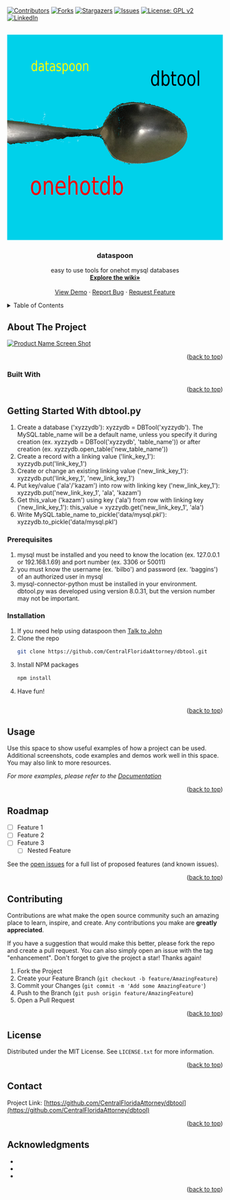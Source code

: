 <!-- Improved compatibility of back to top link: See: https://github.com/othneildrew/Best-README-Template/pull/73 -->
<a name="readme-top"></a>
<!--
*** Thanks for checking out the Best-README-Template. If you have a suggestion
*** that would make this better, please fork the repo and create a pull request
*** or simply open an issue with the tag "enhancement".
*** Don't forget to give the project a star!
*** Thanks again! Now go create something AMAZING! :D
-->



<!-- PROJECT SHIELDS -->
<!--
*** I'm using markdown "reference style" links for readability.
*** Reference links are enclosed in brackets [ ] instead of parentheses ( ).
*** See the bottom of this document for the declaration of the reference variables
*** for contributors-url, forks-url, etc. This is an optional, concise syntax you may use.
*** https://www.markdownguide.org/basic-syntax/#reference-style-links
-->
[![Contributors][contributors-shield]][contributors-url]
[![Forks][forks-shield]][forks-url]
[![Stargazers][stars-shield]][stars-url]
[![Issues][issues-shield]][issues-url]
[![License: GPL v2](https://img.shields.io/badge/License-GPL_v2-blue.svg)](https://www.gnu.org/licenses/old-licenses/gpl-2.0.en.html)
[![LinkedIn][linkedin-shield]][linkedin-url]



<!-- PROJECT LOGO -->
<br />
<div align="center">
  <a href="https://github.com/CentralFloridaAttorney/dbtool">
    <img src="images/onehotdb.png" alt="Logo" width="1280" height="480">
  </a>
<h3 align="center">dataspoon</h3>

  <p align="center">
    easy to use tools for onehot mysql databases
    <br />
    <a href="https://github.com/CentralFloridaAttorney/dataspoon/wiki"><strong>Explore the wiki»</strong></a>
    <br />
    <br />
    <a href="https://github.com/CentralFloridaAttorney/dbtool">View Demo</a>
    ·
    <a href="https://github.com/CentralFloridaAttorney/dbtool/issues">Report Bug</a>
    ·
    <a href="https://github.com/CentralFloridaAttorney/dbtool/issues">Request Feature</a>
  </p>
</div>



<!-- TABLE OF CONTENTS -->
<details>
  <summary>Table of Contents</summary>
  <ol>
    <li>
      <a href="#about-the-project">About The Project</a>
      <ul>
        <li><a href="#built-with">Built With</a></li>

      </ul>
    </li>
    <li>
      <a href="#getting-started">Getting Started</a>
      <ul>
        <li><a href="#prerequisites">Prerequisites</a></li>
        <li><a href="#installation">Installation</a></li>
      </ul>
    </li>
    <li><a href="#usage">Usage</a></li>
    <li><a href="#roadmap">Roadmap</a></li>
    <li><a href="#contributing">Contributing</a></li>
    <li><a href="#license">License</a></li>
    <li><a href="#contact">Contact</a></li>
    <li><a href="#acknowledgments">Acknowledgments</a></li>
  </ol>
</details>



<!-- ABOUT THE PROJECT -->
## About The Project

[![Product Name Screen Shot][product-screenshot]](https://example.com)




<p align="right">(<a href="#readme-top">back to top</a>)</p>



### Built With


<p align="right">(<a href="#readme-top">back to top</a>)</p>



<!-- GETTING STARTED -->
## Getting Started With dbtool.py

1. Create a database ('xyzzydb'): xyzzydb = DBTool('xyzzydb').  The MySQL.table_name will be a default name, unless you specify it during creation (ex. xyzzydb = DBTool('xyzzydb', 'table_name')) or after creation (ex. xyzzydb.open_table('new_table_name'))
2. Create a record with a linking value ('link_key_1'): xyzzydb.put('link_key_1')
3. Create or change an existing linking value ('new_link_key_1'): xyzzydb.put('link_key_1', 'new_link_key_1')
4. Put key/value ('ala'/'kazam') into row with linking key ('new_link_key_1'): xyzzydb.put('new_link_key_1', 'ala', 'kazam')
5. Get this_value ('kazam') using key ('ala') from row with linking key ('new_link_key_1'): this_value = xyzzydb.get('new_link_key_1', 'ala')
6. Write MySQL.table_name to_pickle('data/mysql.pkl'): xyzzydb.to_pickle('data/mysql.pkl')

### Prerequisites

1. mysql must be installed and you need to know the location (ex. 127.0.0.1 or 192.168.1.69) and port number (ex. 3306 or 50011)
2. you must know the username (ex. 'bilbo') and password (ex. 'baggins') of an authorized user in mysql
3. mysql-connector-python must be installed in your environment.  dbtool.py was developed using version 8.0.31, but the version number may not be important.


### Installation

1. If you need help using dataspoon then [Talk to John](https://centralfloridaattorney.net/schedule-consultation/)
2. Clone the repo
   ```sh
   git clone https://github.com/CentralFloridaAttorney/dbtool.git
   ```
3. Install NPM packages
   ```sh
   npm install
   ```
4. Have fun!
   ```

<p align="right">(<a href="#readme-top">back to top</a>)</p>



<!-- USAGE EXAMPLES -->
## Usage

Use this space to show useful examples of how a project can be used. Additional screenshots, code examples and demos work well in this space. You may also link to more resources.

_For more examples, please refer to the [Documentation](https://example.com)_

<p align="right">(<a href="#readme-top">back to top</a>)</p>



<!-- ROADMAP -->
## Roadmap

- [ ] Feature 1
- [ ] Feature 2
- [ ] Feature 3
    - [ ] Nested Feature

See the [open issues](https://github.com/CentralFloridaAttorney/dbtool/issues) for a full list of proposed features (and known issues).

<p align="right">(<a href="#readme-top">back to top</a>)</p>



<!-- CONTRIBUTING -->
## Contributing

Contributions are what make the open source community such an amazing place to learn, inspire, and create. Any contributions you make are **greatly appreciated**.

If you have a suggestion that would make this better, please fork the repo and create a pull request. You can also simply open an issue with the tag "enhancement".
Don't forget to give the project a star! Thanks again!

1. Fork the Project
2. Create your Feature Branch (`git checkout -b feature/AmazingFeature`)
3. Commit your Changes (`git commit -m 'Add some AmazingFeature'`)
4. Push to the Branch (`git push origin feature/AmazingFeature`)
5. Open a Pull Request

<p align="right">(<a href="#readme-top">back to top</a>)</p>



<!-- LICENSE -->
## License

Distributed under the MIT License. See `LICENSE.txt` for more information.

<p align="right">(<a href="#readme-top">back to top</a>)</p>



<!-- CONTACT -->
## Contact

Project Link: [https://github.com/CentralFloridaAttorney/dbtool](https://github.com/CentralFloridaAttorney/dbtool)

<p align="right">(<a href="#readme-top">back to top</a>)</p>



<!-- ACKNOWLEDGMENTS -->
## Acknowledgments

* []()
* []()
* []()

<p align="right">(<a href="#readme-top">back to top</a>)</p>



<!-- MARKDOWN LINKS & IMAGES -->
<!-- https://www.markdownguide.org/basic-syntax/#reference-style-links -->
[contributors-shield]: https://img.shields.io/github/contributors/CentralFloridaAttorney/dbtool.svg?style=for-the-badge
[contributors-url]: https://github.com/CentralFloridaAttorney/dbtool/graphs/contributors
[forks-shield]: https://img.shields.io/github/forks/CentralFloridaAttorney/dbtool.svg?style=for-the-badge
[forks-url]: https://github.com/CentralFloridaAttorney/dbtool/network/members
[stars-shield]: https://img.shields.io/github/stars/CentralFloridaAttorney/dbtool.svg?style=for-the-badge
[stars-url]: https://github.com/CentralFloridaAttorney/dbtool/stargazers
[issues-shield]: https://img.shields.io/github/issues/CentralFloridaAttorney/dbtool.svg?style=for-the-badge
[issues-url]: https://github.com/CentralFloridaAttorney/dbtool/issues
[license-shield]: https://img.shields.io/github/license/CentralFloridaAttorney/dbtool.svg?style=for-the-badge
[license-url]: https://github.com/CentralFloridaAttorney/dbtool/blob/master/LICENSE.txt
[linkedin-shield]: https://img.shields.io/badge/-LinkedIn-black.svg?style=for-the-badge&logo=linkedin&colorB=555
[linkedin-url]:https://www.linkedin.com/in/john-m-iriye-3136478
[product-screenshot]: images/dataspoon_project.png
[Next.js]: https://img.shields.io/badge/next.js-000000?style=for-the-badge&logo=nextdotjs&logoColor=white
[Next-url]: https://nextjs.org/
[React.js]: https://img.shields.io/badge/React-20232A?style=for-the-badge&logo=react&logoColor=61DAFB
[React-url]: https://reactjs.org/
[Vue.js]: https://img.shields.io/badge/Vue.js-35495E?style=for-the-badge&logo=vuedotjs&logoColor=4FC08D
[Vue-url]: https://vuejs.org/
[Angular.io]: https://img.shields.io/badge/Angular-DD0031?style=for-the-badge&logo=angular&logoColor=white
[Angular-url]: https://angular.io/
[Svelte.dev]: https://img.shields.io/badge/Svelte-4A4A55?style=for-the-badge&logo=svelte&logoColor=FF3E00
[Svelte-url]: https://svelte.dev/
[Laravel.com]: https://img.shields.io/badge/Laravel-FF2D20?style=for-the-badge&logo=laravel&logoColor=white
[Laravel-url]: https://laravel.com
[Bootstrap.com]: https://img.shields.io/badge/Bootstrap-563D7C?style=for-the-badge&logo=bootstrap&logoColor=white
[Bootstrap-url]: https://getbootstrap.com
[JQuery.com]: https://img.shields.io/badge/jQuery-0769AD?style=for-the-badge&logo=jquery&logoColor=white
[JQuery-url]: https://jquery.com 
